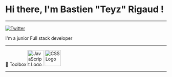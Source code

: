 # Hi there, I'm Bastien "Teyz" Rigaud ! 
---
[![Twitter](https://img.shields.io/twitter/follow/FrTeyz?style=social)](https://twitter.com/FrTeyz) 

I'm a junior Full stack developer

---

🧰 Toolbox
<img src="https://cdn.worldvectorlogo.com/logos/javascript.svg" alt="JavaScript Logo" width="50" height="50"/> <img src="https://cdn.worldvectorlogo.com/logos/css3.svg" alt="CSS Logo" width="50" height="50"/>

---
